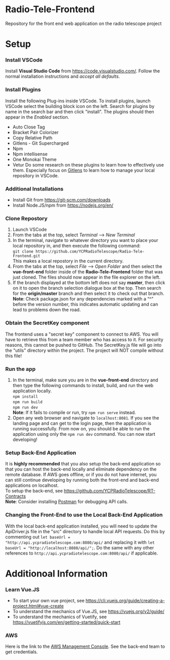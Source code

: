 # Radio-Tele-Frontend
Repository for the front end web application on the radio telescope project

# Setup

### Install VSCode
Install **Visual Studio Code** from <https://code.visualstudio.com/>. Follow the normal installation instructions and *accept all defaults*.

### Install Plugins
Install the following Plug-ins inside VSCode. To install plugins, launch VSCode select the building block icon on the left. Search for plugins by name in the search bar and then click "install". The plugins should then appear in the *Enabled* section.
* Auto Close Tag 
* Bracket Pair Colorizer
* Copy Relative Path
* Gitlens - Git Supercharged 
* Npm
* Npm intellisense
* One Monokai Theme
* Vetur
Do some research on these plugins to learn how to effectively use them. Especially focus on [Gitlens](https://gitlens.amod.io/) to learn how to manage your local repository in VSCode.

### Additional Installations
* Install Git from <https://git-scm.com/downloads>
* Install Node.JS/npm from <https://nodejs.org/en/>

### Clone Repostory
1. Launch VSCode
2. From the tabs at the top, select *Terminal* --> *New Terminal*
3. In the terminal, navigate to whatever directory you want to place your local repository in, and then execute the following command:  
`git clone https://github.com/YCPRadioTelescope/Radio-Tele-Frontend.git`  
This makes a local repostory in the current directory.
4. From the tabs at the top, select *File* --> *Open Folder* and then select the **vue-front-end** folder inside of the **Radio-Tele-Frontend** folder that was just cloned. The files should now appear in the file explorer on the left.
5. If the branch displayed at the bottom left does not say **master**, then click on it to open the branch selection dialogue box at the top. Then search for the **origin/master** branch and then select it to check out that branch.
**Note**: Check package.json for any dependencies marked with a “^” before the version number, this indicates automatic updating and can lead to problems down the road.

### Obtain the SecretKey component
The frontend uses a "secret key" component to connect to AWS.  You will have to retrieve this from a team member who has access to it.  For security reasons, this cannot be pushed to GitHub.  The SecretKey.js file will go into the "utils" directory within the project.  The project will NOT compile without this file!

### Run the app
1. In the terminal, make sure you are in the **vue-front-end** directory and then type the following commands to install, build, and run the web application locally.  
   `npm install`  
   `npm run build`  
   `npm run dev`  
   **Note**: If it fails to compile or run, try `npm run serve` instead.
2. Open any web browser and navigate to `localhost:8081`. If you see the landing page and can get to the login page, then the application is running successfully. 
From now on, you should be able to run the application using only the `npm run dev` command. You can now start developing!

### Setup Back-End Application
It is **highly recommended** that you also setup the back-end application so that you can host the back-end locally and eliminate dependency on the remote database. If AWS goes offline, or if you do not have internet, you can still continue developing by running both the front-end and back-end applications on localhost.  
To setup the back-end, see <https://github.com/YCPRadioTelescope/RT-Contracts>  
**Note**: Consider installing [Postman](https://www.postman.com/downloads/) for debugging API calls.

### Changing the Front-End to use the Local Back-End Application
With the local back-end application installed, you will need to update the ApiDriver.js file in the "src" directory to handle local API requests.  Do this by commenting out `let baseUrl = "http://api.ycpradiotelescope.com:8080/api/` and replacing it with `let baseUrl = "http://localhost:8080/api/";`.  Do the same with any other references to `http://api.ycpradiotelescope.com:8080/api/` if applicable.

# Additionoal Information
### Learn Vue.JS
* To start your own vue project, see <https://cli.vuejs.org/guide/creating-a-project.html#vue-create>
* To understand the mechanics of Vue.JS, see <https://vuejs.org/v2/guide/>
* To understand the mechanics of Vuetify, see <https://vuetifyjs.com/en/getting-started/quick-start>

### AWS
Here is the link to the [AWS Management Console](https://317377631261.signin.aws.amazon.com/console "AWS Management Console"). See the back-end team to get credentials.
